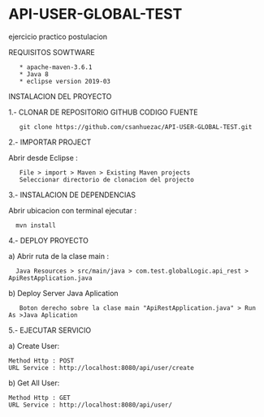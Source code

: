 # API-USER-GLOBAL-TEST
ejercicio practico postulacion

REQUISITOS SOWTWARE

       * apache-maven-3.6.1
       * Java 8
       * eclipse version 2019-03


INSTALACION DEL PROYECTO

1.- CLONAR DE REPOSITORIO GITHUB CODIGO FUENTE
  
       git clone https://github.com/csanhuezac/API-USER-GLOBAL-TEST.git  

2.- IMPORTAR PROJECT 

  Abrir desde Eclipse :
  
       File > import > Maven > Existing Maven projects
       Seleccionar directorio de clonacion del projecto
   
3.- INSTALACION DE DEPENDENCIAS 

  Abrir ubicacion con terminal ejecutar :
  
      mvn install
  
4.- DEPLOY PROYECTO 

  a) Abrir ruta de la clase main :
  
      Java Resources > src/main/java > com.test.globalLogic.api_rest > ApiRestApplication.java
      
  b) Deploy Server Java Aplication
  
       Boton derecho sobre la clase main "ApiRestApplication.java" > Run As >Java Aplication
       
5.- EJECUTAR SERVICIO 

  a) Create User:
  
    Method Http : POST
    URL Service : http://localhost:8080/api/user/create
    
  b) Get All User:
  
    Method Http : GET
    URL Service : http://localhost:8080/api/user/
 
    


